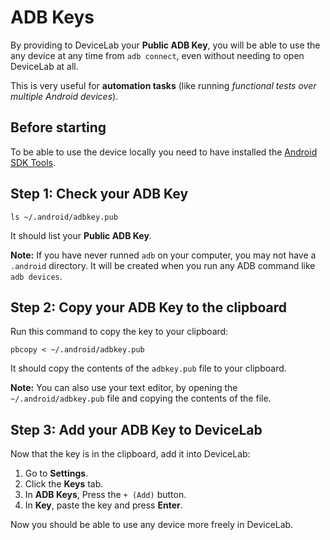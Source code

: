 # ADB Keys

By providing to DeviceLab your **Public ADB Key**, you will be able to use the any device at any time from `adb connect`, even without needing to open DeviceLab at all.

This is very useful for **automation tasks** (like running *functional tests over multiple Android devices*).

## Before starting

To be able to use the device locally you need to have installed the [Android SDK Tools](https://developer.android.com/sdk/index.html).


## Step 1: Check your ADB Key

```shell
ls ~/.android/adbkey.pub
```

It should list your **Public ADB Key**.

**Note:** If you have never runned `adb` on your computer, you may not have a `.android` directory. It will be created when you run any ADB command like `adb devices`.

## Step 2: Copy your ADB Key to the clipboard

Run this command to copy the key to your clipboard:

```shell
pbcopy < ~/.android/adbkey.pub
```

It should copy the contents of the `adbkey.pub` file to your clipboard.

**Note:** You can also use your text editor, by opening the `~/.android/adbkey.pub` file and copying the contents of the file.


## Step 3: Add your ADB Key to DeviceLab

Now that the key is in the clipboard, add it into DeviceLab:

1. Go to **Settings**.
2. Click the **Keys** tab.
3. In **ADB Keys**, Press the `+ (Add)` button.
4. In **Key**, paste the key and press **Enter**.

Now you should be able to use any device more freely in DeviceLab.
